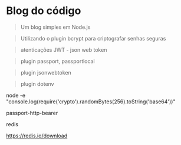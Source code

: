 # Blog do código
> Um blog simples em Node.js

> Utilizando o plugin bcrypt para criptografar senhas seguras

> atenticações JWT - json web token

>plugin passport, passportlocal

> plugin jsonwebtoken

> plugin dotenv

node -e "console.log(require('crypto').randomBytes(256).toString('base64'))"

passport-http-bearer

redis

https://redis.io/download